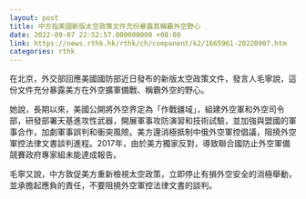```yaml
---
layout: post
title: 中方指美國新版太空政策文件充份暴露其稱霸外空野心
date: 2022-09-07 22:52:57.000000000 +08:00
link: https://news.rthk.hk/rthk/ch/component/k2/1665961-20220907.htm
categories: rthk
---
```


在北京，外交部回應美國國防部近日發布的新版太空政策文件，發言人毛寧說，這份文件充分暴露美方在外空擴軍備戰、稱霸外空的野心。

她說，長期以來，美國公開將外空界定為「作戰疆域」，組建外空軍和外空司令部，研發部署天基進攻性武器，開展軍事攻防演習和技術試驗，並加強與盟國的軍事合作，加劇軍事誤判和衝突風險。美方還消極抵制中俄外空軍控倡議，阻撓外空軍控法律文書談判進程。2017年，由於美方獨家反對，導致聯合國防止外空軍備競賽政府專家組未能達成報告。 

毛寧又說，中方敦促美方重新檢視太空政策，立即停止有損外空安全的消極舉動，並承擔起應負的責任，不要阻撓外空軍控法律文書的談判。
